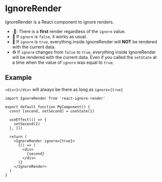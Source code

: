 # IgnoreRender

IgnoreRender is a React component to ignore renders.

- ::sunrise:: There is a **first** render regardless of the `ignore` value.
- :large_blue_circle: If `ignore` is `false`, it works as usual.
- :red_circle: If `ignore` is `true`, everything inside IgnoreRender will **NOT** be rendered with the current data.
- :recycle: If `ignore` changes from `false` to `true`, everything inside IgnoreRender will be rendered with the current data. Even if you called the `setState` at a time when the value of `ignore` was equal to `true`.

## Example

`<div>1</div>` will always be there as long as `ignore={true}`

```tsx
import IgnoreRender from 'react-ignore-render'

export default function MyComponent() {
  const [second, setSecond] = useState(1)

  useEffect(() => {
    setSecond(2)
  }, [])

  return (
    <IgnoreRender ignore={true}>
      {() => (
        <div>
          {second}
        </div>
      )}
    </IgnoreRender>
  )
}
```
